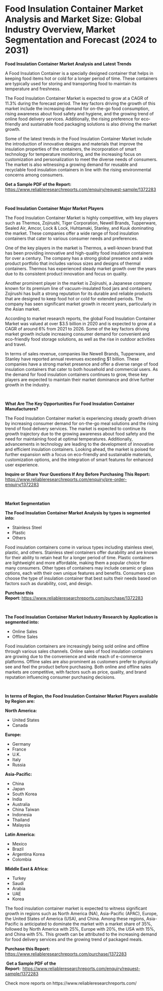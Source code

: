<p><h1>Food Insulation Container Market Analysis and Market Size: Global Industry Overview, Market Segmentation and Forecast (2024 to 2031)</h1></p><p><strong>Food Insulation Container Market Analysis and Latest Trends</strong></p>
<p><p>A Food Insulation Container is a specially designed container that helps in keeping food items hot or cold for a longer period of time. These containers are typically used for storing and transporting food to maintain its temperature and freshness.</p><p>The Food Insulation Container Market is expected to grow at a CAGR of 11.3% during the forecast period. The key factors driving the growth of this market include the increasing demand for on-the-go food consumption, rising awareness about food safety and hygiene, and the growing trend of online food delivery services. Additionally, the rising preference for eco-friendly and sustainable food packaging solutions is also driving the market growth.</p><p>Some of the latest trends in the Food Insulation Container Market include the introduction of innovative designs and materials that improve the insulation properties of the containers, the incorporation of smart technology for temperature monitoring, and the increasing focus on customization and personalization to meet the diverse needs of consumers. The market is also witnessing a growing demand for reusable and recyclable food insulation containers in line with the rising environmental concerns among consumers.</p></p>
<p><strong>Get a Sample PDF of the Report:&nbsp;</strong> <a href="https://www.reliableresearchreports.com/enquiry/request-sample/1372283">https://www.reliableresearchreports.com/enquiry/request-sample/1372283</a></p>
<p>&nbsp;</p>
<p><strong>Food Insulation Container Major Market Players</strong></p>
<p><p>The Food Insulation Container Market is highly competitive, with key players such as Thermos, Zojirushi, Tiger Corporation, Newell Brands, Tupperware, Sealed Air, Amcor, Lock & Lock, Huhtamaki, Stanley, and Kuuk dominating the market. These companies offer a wide range of food insulation containers that cater to various consumer needs and preferences.</p><p>One of the key players in the market is Thermos, a well-known brand that has been providing innovative and high-quality food insulation containers for over a century. The company has a strong global presence and a wide product portfolio that includes various sizes and designs of thermal containers. Thermos has experienced steady market growth over the years due to its consistent product innovation and focus on quality.</p><p>Another prominent player in the market is Zojirushi, a Japanese company known for its premium line of vacuum-insulated food jars and containers. Zojirushi has built a strong reputation for its durable and reliable products that are designed to keep food hot or cold for extended periods. The company has seen significant market growth in recent years, particularly in the Asian market.</p><p>According to market research reports, the global Food Insulation Container Market was valued at over $3.5 billion in 2020 and is expected to grow at a CAGR of around 6% from 2021 to 2026. Some of the key factors driving market growth include increasing consumer demand for convenient and eco-friendly food storage solutions, as well as the rise in outdoor activities and travel.</p><p>In terms of sales revenue, companies like Newell Brands, Tupperware, and Stanley have reported annual revenues exceeding $1 billion. These companies have a strong market presence and offer a diverse range of food insulation containers that cater to both household and commercial users. As the demand for food insulation containers continues to grow, these key players are expected to maintain their market dominance and drive further growth in the industry.</p></p>
<p>&nbsp;</p>
<p><strong>What Are The Key Opportunities For Food Insulation Container Manufacturers?</strong></p>
<p><p>The Food Insulation Container market is experiencing steady growth driven by increasing consumer demand for on-the-go meal solutions and the rising trend of food delivery services. The market is expected to continue its growth trajectory due to the growing awareness about food safety and the need for maintaining food at optimal temperatures. Additionally, advancements in technology are leading to the development of innovative and efficient insulation containers. Looking ahead, the market is poised for further expansion with a focus on eco-friendly and sustainable materials, customization options, and the integration of smart features for enhanced user experience.</p></p>
<p><strong>Inquire or Share Your Questions If Any Before Purchasing This Report:</strong> <a href="https://www.reliableresearchreports.com/enquiry/pre-order-enquiry/1372283">https://www.reliableresearchreports.com/enquiry/pre-order-enquiry/1372283</a></p>
<p>&nbsp;</p>
<p><strong>Market Segmentation</strong></p>
<p><strong>The Food Insulation Container Market Analysis by types is segmented into:</strong></p>
<p><ul><li>Stainless Steel</li><li>Plastic</li><li>Others</li></ul></p>
<p><p>Food insulation containers come in various types including stainless steel, plastic, and others. Stainless steel containers offer durability and are known for their ability to retain heat for a longer period of time. Plastic containers are lightweight and more affordable, making them a popular choice for many consumers. Other types of containers may include ceramic or glass options, each with their own unique features and benefits. Consumers can choose the type of insulation container that best suits their needs based on factors such as durability, cost, and design.</p></p>
<p><strong>Purchase this Report:&nbsp;</strong><a href="https://www.reliableresearchreports.com/purchase/1372283">https://www.reliableresearchreports.com/purchase/1372283</a></p>
<p>&nbsp;</p>
<p><strong>The Food Insulation Container Market Industry Research by Application is segmented into:</strong></p>
<p><ul><li>Online Sales</li><li>Offline Sales</li></ul></p>
<p><p>Food insulation containers are increasingly being sold online and offline through various sales channels. Online sales of food insulation containers are growing due to the convenience and wide reach of e-commerce platforms. Offline sales are also prominent as customers prefer to physically see and feel the product before purchasing. Both online and offline sales markets are competitive, with factors such as price, quality, and brand reputation influencing consumer purchasing decisions.</p></p>
<p>&nbsp;</p>
<p><strong>In terms of Region, the Food Insulation Container Market Players available by Region are:</strong></p>
<p>
    <p> <strong> North America: </strong>
        <ul>
            <li>United States</li>
            <li>Canada</li>
        </ul>
        </p> 
    <p> <strong> Europe: </strong>
        <ul>
            <li>Germany</li>
            <li>France</li>
            <li>U.K.</li>
            <li>Italy</li>
            <li>Russia</li>
        </ul>
        </p> 
    <p> <strong> Asia-Pacific: </strong>
        <ul>
            <li>China</li>
            <li>Japan</li>
            <li>South Korea</li>
            <li>India</li>
            <li>Australia</li>
            <li>China Taiwan</li>
            <li>Indonesia</li>
            <li>Thailand</li>
            <li>Malaysia</li>
        </ul>
        </p> 
    <p> <strong> Latin America: </strong>
        <ul>
            <li>Mexico</li>
            <li>Brazil</li>
            <li>Argentina Korea</li>
            <li>Colombia</li>
        </ul>
        </p> 
    <p> <strong> Middle East & Africa: </strong>
        <ul>
            <li>Turkey</li>
            <li>Saudi</li>
            <li>Arabia</li>
            <li>UAE</li>
            <li>Korea</li>
        </ul>
    </p>
    </p>
<p><p>The food insulation container market is expected to witness significant growth in regions such as North America (NA), Asia-Pacific (APAC), Europe, the United States of America (USA), and China. Among these regions, Asia-Pacific is anticipated to dominate the market with a market share of 35%, followed by North America with 25%, Europe with 20%, the USA with 15%, and China with 5%. This growth can be attributed to the increasing demand for food delivery services and the growing trend of packaged meals.</p></p>
<p><strong>Purchase this Report: </strong><a href="https://www.reliableresearchreports.com/purchase/1372283">https://www.reliableresearchreports.com/purchase/1372283</a></p>
<p>&nbsp;<strong>Get a Sample PDF of the Report:&nbsp;&nbsp;</strong><a href="https://www.reliableresearchreports.com/enquiry/request-sample/1372283">https://www.reliableresearchreports.com/enquiry/request-sample/1372283</a></p>
<p><strong></strong></p>
<p>Check more reports on https://www.reliableresearchreports.com/</p>